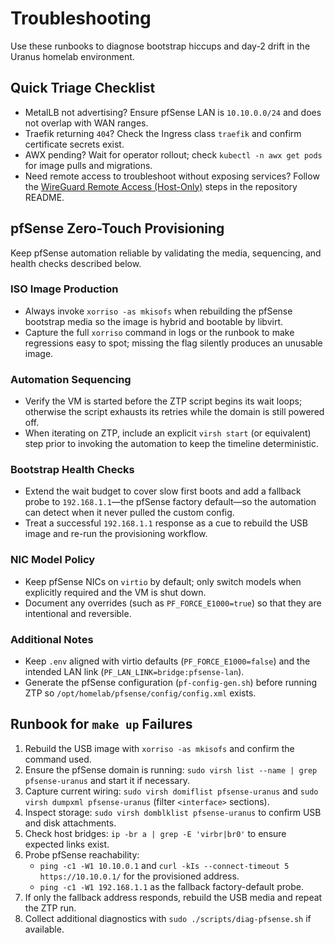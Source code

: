 # Troubleshooting

Use these runbooks to diagnose bootstrap hiccups and day-2 drift in the Uranus homelab environment.

## Quick Triage Checklist

- MetalLB not advertising? Ensure pfSense LAN is `10.10.0.0/24` and does not overlap with WAN ranges.
- Traefik returning `404`? Check the Ingress class `traefik` and confirm certificate secrets exist.
- AWX pending? Wait for operator rollout; check `kubectl -n awx get pods` for image pulls and migrations.
- Need remote access to troubleshoot without exposing services? Follow the [WireGuard Remote Access (Host-Only)](https://github.com/devadalberto/homelab_gitops/blob/main/README.md#wireguard-remote-access-host-only) steps in the repository README.

## pfSense Zero-Touch Provisioning

Keep pfSense automation reliable by validating the media, sequencing, and health checks described below.

### ISO Image Production

- Always invoke `xorriso -as mkisofs` when rebuilding the pfSense bootstrap media so the image is hybrid and bootable by libvirt.
- Capture the full `xorriso` command in logs or the runbook to make regressions easy to spot; missing the flag silently produces an unusable image.

### Automation Sequencing

- Verify the VM is started before the ZTP script begins its wait loops; otherwise the script exhausts its retries while the domain is still powered off.
- When iterating on ZTP, include an explicit `virsh start` (or equivalent) step prior to invoking the automation to keep the timeline deterministic.

### Bootstrap Health Checks

- Extend the wait budget to cover slow first boots and add a fallback probe to `192.168.1.1`—the pfSense factory default—so the automation can detect when it never pulled the custom config.
- Treat a successful `192.168.1.1` response as a cue to rebuild the USB image and re-run the provisioning workflow.

### NIC Model Policy

- Keep pfSense NICs on `virtio` by default; only switch models when explicitly required and the VM is shut down.
- Document any overrides (such as `PF_FORCE_E1000=true`) so that they are intentional and reversible.

### Additional Notes

- Keep `.env` aligned with virtio defaults (`PF_FORCE_E1000=false`) and the intended LAN link (`PF_LAN_LINK=bridge:pfsense-lan`).
- Generate the pfSense configuration (`pf-config-gen.sh`) before running ZTP so `/opt/homelab/pfsense/config/config.xml` exists.

## Runbook for `make up` Failures

1. Rebuild the USB image with `xorriso -as mkisofs` and confirm the command used.
2. Ensure the pfSense domain is running: `sudo virsh list --name | grep pfsense-uranus` and start it if necessary.
3. Capture current wiring: `sudo virsh domiflist pfsense-uranus` and `sudo virsh dumpxml pfsense-uranus` (filter `<interface>` sections).
4. Inspect storage: `sudo virsh domblklist pfsense-uranus` to confirm USB and disk attachments.
5. Check host bridges: `ip -br a | grep -E 'virbr|br0'` to ensure expected links exist.
6. Probe pfSense reachability:
   - `ping -c1 -W1 10.10.0.1` and `curl -kIs --connect-timeout 5 https://10.10.0.1/` for the provisioned address.
   - `ping -c1 -W1 192.168.1.1` as the fallback factory-default probe.
7. If only the fallback address responds, rebuild the USB media and repeat the ZTP run.
8. Collect additional diagnostics with `sudo ./scripts/diag-pfsense.sh` if available.
